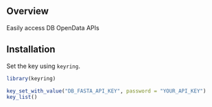 

## Overview

Easily access DB OpenData APIs 


## Installation

Set the key using `keyring`.

``` r
library(keyring)

key_set_with_value("DB_FASTA_API_KEY", password = "YOUR_API_KEY")
key_list()

```

